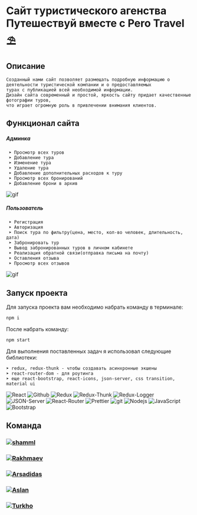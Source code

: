 # Сайт туристического агенства <br> Путешествуй вместе с Pero Travel ⛱

## Описание

```
Созданный нами сайт позволяет размещать подробную информацию о деятельности туристической компании и о предоставляемых 
турах с публикацией всей необходимой информации.
Дизайн сайта современный и простой, яркость сайту придает качественные фотографии туров, 
что играет огромную роль в привлечении внимания клиентов.
```


## Функционал сайта

##### Админка

```
 ➤ Просмотр всех туров
 ➤ Добавление тура
 ➤ Изменение тура
 ➤ Удаление тура
 ➤ Добавление дополнительных расходов к туру
 ➤ Просмотр всех бронирований
 ➤ Добавление брони в архив
```

![gif](https://github.com/shamml/Pero-Travel-Frontend/blob/main/Admin.gif)

##### Пользователь

```
 ➤ Регистрация
 ➤ Авторизация
 ➤ Поиск тура по фильтру(цена, место, кол-во человек, длительность, дата)
 ➤ Забронировать тур
 ➤ Вывод забронированных туров в личном кабинете
 ➤ Реализация обратной связи(отправка письма на почту)
 ➤ Оставления отзыва
 ➤ Просмотр всех отзывов
```

![gif](https://github.com/shamml/Pero-Travel-Frontend/blob/main/User.gif)

## Запуск проекта

Для запуска проекта вам необходимо набрать команду в терминале:

```javascript
npm i
```

После набрать команду:

```javascript
npm start
```

Для выполнения поставленных задач я использовал следующие библиотеки:

```
➤ redux, redux-thunk - чтобы создавать асинхронные экшены
➤ react-router-dom - для роутинга
➤ еще react-bootstrap, react-icons, json-server, css transition, material ui
```

<p>
  <img alt="React" src="https://img.shields.io/badge/-React-45b8d8?style=for-the-badge&logo=react&logoColor=white" />
  <img alt="Github" src="https://img.shields.io/badge/-Github-black?style=for-the-badge&logo=github&logoColor=white" />
  <img alt="Redux" src="https://img.shields.io/badge/-Redux-430098?style=for-the-badge&logo=redux&logoColor=white" />
  <img alt="Redux-Thunk" src="https://img.shields.io/badge/-Redux_Thunk-white?style=for-the-badge&logo=Redux&logoColor=430098" />
  <img alt="Redux-Logger" src="https://img.shields.io/badge/-Redux_Logger-430098?style=for-the-badge&logo=Redux&logoColor=white" />
  <img alt="JSON-Server" src="https://img.shields.io/badge/-JSON_Server-white?style=for-the-badge&logo=JSON&logoColor=black" />
  <img alt="React-Router" src="https://img.shields.io/badge/-React_Router-black?style=for-the-badge&logo=react-router&logoColor=orange" />
  <img alt="Prettier" src="https://img.shields.io/badge/-Prettier-grey?style=for-the-badge&logo=Prettier&logoColor=orange" />
  <img alt="git" src="https://img.shields.io/badge/-Git-F05032?style=for-the-badge&logo=git&logoColor=white" />
  <img alt="Nodejs" src="https://img.shields.io/badge/-Nodejs-43853d?style=for-the-badge&logo=Node.js&logoColor=white" />
  <img alt="JavaScript" src="https://img.shields.io/badge/-JavaScript-yellow?style=for-the-badge&logo=JavaScript&logoColor=white" />
  <img alt="Bootstrap" src="https://img.shields.io/badge/-Bootstrap-430098?style=for-the-badge&logo=bootstrap&logoColor=white" />
</p>


## Команда 
<h3>
  <a href="https://github.com/shamml">
    <img alt="shamml" src="https://img.shields.io/badge/-Shamil_Gachaev-black?style=for-the-badge&logo=github&logoColor=white" />
  </a>
</h3>

<h3>
  <a href="https://github.com/disspatchh">
    <img alt="Rakhmaev" src="https://img.shields.io/badge/-Mark_Rakhmaev-black?style=for-the-badge&logo=github&logoColor=white" />
  </a>
</h3>

<h3>
  <a href="https://github.com/Arsadidas">
    <img alt="Arsadidas" src="https://img.shields.io/badge/-Akbulat_Akhmadov-black?style=for-the-badge&logo=github&logoColor=white" />
  </a>
</h3>

<h3>
  <a href="https://github.com/a1one1">
    <img alt="Aslan" src="https://img.shields.io/badge/-Aslan_Abubakarov-black?style=for-the-badge&logo=github&logoColor=white" />
  </a>
</h3>
<h3>
  <a href="https://github.com/zarksas">
    <img alt="Turkho" src="https://img.shields.io/badge/-Turkho-black?style=for-the-badge&logo=github&logoColor=white" />
  </a>
</h3>
